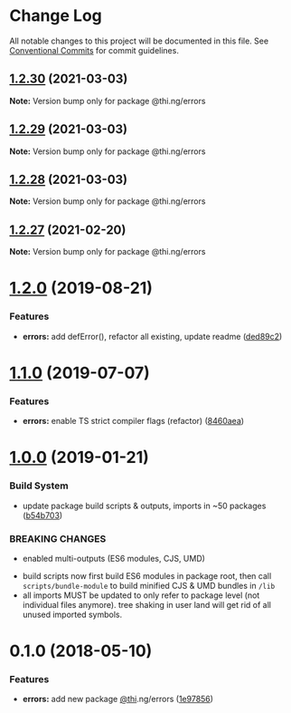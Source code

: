 # Change Log

All notable changes to this project will be documented in this file.
See [Conventional Commits](https://conventionalcommits.org) for commit guidelines.

## [1.2.30](https://github.com/thi-ng/umbrella/compare/@thi.ng/errors@1.2.29...@thi.ng/errors@1.2.30) (2021-03-03)

**Note:** Version bump only for package @thi.ng/errors





## [1.2.29](https://github.com/thi-ng/umbrella/compare/@thi.ng/errors@1.2.28...@thi.ng/errors@1.2.29) (2021-03-03)

**Note:** Version bump only for package @thi.ng/errors





## [1.2.28](https://github.com/thi-ng/umbrella/compare/@thi.ng/errors@1.2.27...@thi.ng/errors@1.2.28) (2021-03-03)

**Note:** Version bump only for package @thi.ng/errors





## [1.2.27](https://github.com/thi-ng/umbrella/compare/@thi.ng/errors@1.2.26...@thi.ng/errors@1.2.27) (2021-02-20)

**Note:** Version bump only for package @thi.ng/errors





# [1.2.0](https://github.com/thi-ng/umbrella/compare/@thi.ng/errors@1.1.2...@thi.ng/errors@1.2.0) (2019-08-21)

### Features

* **errors:** add defError(), refactor all existing, update readme ([ded89c2](https://github.com/thi-ng/umbrella/commit/ded89c2))

# [1.1.0](https://github.com/thi-ng/umbrella/compare/@thi.ng/errors@1.0.6...@thi.ng/errors@1.1.0) (2019-07-07)

### Features

* **errors:** enable TS strict compiler flags (refactor) ([8460aea](https://github.com/thi-ng/umbrella/commit/8460aea))

# [1.0.0](https://github.com/thi-ng/umbrella/compare/@thi.ng/errors@0.1.12...@thi.ng/errors@1.0.0) (2019-01-21)

### Build System

* update package build scripts & outputs, imports in ~50 packages ([b54b703](https://github.com/thi-ng/umbrella/commit/b54b703))

### BREAKING CHANGES

* enabled multi-outputs (ES6 modules, CJS, UMD)

- build scripts now first build ES6 modules in package root, then call
  `scripts/bundle-module` to build minified CJS & UMD bundles in `/lib`
- all imports MUST be updated to only refer to package level
  (not individual files anymore). tree shaking in user land will get rid of
  all unused imported symbols.

<a name="0.1.0"></a>
# 0.1.0 (2018-05-10)

### Features

* **errors:** add new package [@thi](https://github.com/thi).ng/errors ([1e97856](https://github.com/thi-ng/umbrella/commit/1e97856))
